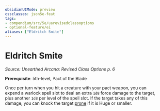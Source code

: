 ```yaml
---
obsidianUIMode: preview
cssclasses: json5e-feat
tags:
- compendium/src/5e/uarevisedclassoptions
- optional-feature/ei
aliases: ["Eldritch Smite"]
---
```

# Eldritch Smite
*Source: Unearthed Arcana: Revised Class Options p. 6*  

**Prerequisite**: 5th-level, Pact of the Blade

Once per turn when you hit a creature with your pact weapon, you can expend a warlock spell slot to deal an extra `1d8` force damage to the target, plus another `1d8` per level of the spell slot. If the target takes any of this damage, you can knock the target [prone](/Systems/5e/rules/conditions.md#prone) if it is Huge or smaller.